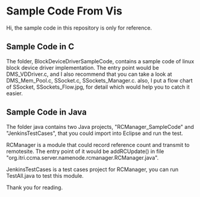 # Sample Code From Vis
Hi, the sample code in this repository is only for reference.

## Sample Code in C
The folder, BlockDeviceDriverSampleCode, contains a sample code of linux block device driver implementation. The entry point would be DMS\_VDDriver.c, and I also recommend that you can take a look at DMS\_Mem\_Pool.c, SSocket.c, SSockets\_Manager.c. also, I put a flow chart of SSocket, SSockets_Flow.jpg, for detail which would help you to catch it easier.

## Sample Code in Java 
The folder java contains two Java projects, "RCManager_SampleCode" and "JenkinsTestCases", that you could import into Eclipse and run the test. 

RCManager is a module that could record reference count and transmit to remotesite. The entry point of it would be addRCUpdate() in file "org.itri.ccma.server.namenode.rcmanager.RCManager.java".

JenkinsTestCases is a test cases project for RCManager, you can run TestAll.java to test this module.

Thank you for reading.
